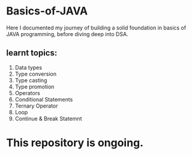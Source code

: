 # Basics-of-JAVA
Here I documented my journey of building a solid foundation in basics of JAVA programming, before diving deep into DSA.

## learnt topics:
1. Data types
2. Type conversion
3. Type casting
4. Type promotion
5. Operators
6. Conditional Statements
7. Ternary Operator
8. Loop
9. Continue & Break Statemnt

# This repository is ongoing.
